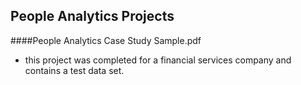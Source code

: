 ## People Analytics Projects

####People Analytics Case Study Sample.pdf
- this project was completed for a financial services company and contains a test data set.

